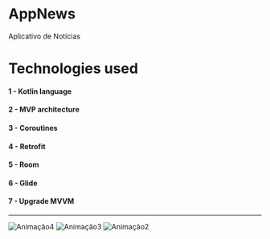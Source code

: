 # AppNews
Aplicativo de Notícias

# Technologies used
#### 1 - Kotlin language
#### 2 - MVP architecture
#### 3 - Coroutines
#### 4 - Retrofit
#### 5 - Room
#### 6 - Glide
#### 7 - Upgrade MVVM

--------------------------------------------------------------------------------------------------------------------

![Animação4](https://user-images.githubusercontent.com/59378910/121808406-b5777980-cc2e-11eb-8e2c-a2354480e2fd.gif)
![Animação3](https://user-images.githubusercontent.com/59378910/121808384-937df700-cc2e-11eb-92b4-9198dd1bffa3.gif)
![Animação2](https://user-images.githubusercontent.com/59378910/121808338-531e7900-cc2e-11eb-8492-52c13e49ed19.gif)

